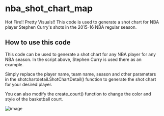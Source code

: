 # nba_shot_chart_map
Hot Fire!! Pretty Visuals!! 
This code is used to generate a shot chart for NBA player Stephen Curry's shots in the 2015-16 NBA regular season. 

## How to use this code
This code can be used to generate a shot chart for any NBA player for any NBA season. In the script above, Stephen Curry is used there as an example. 

Simply replace the player name, team name, season and other parameters in the shotchartdetail.ShotChartDetail() function to generate the shot chart for your desired player.

You can also modify the create_court() function to change the color and style of the basketball court.


![image](https://user-images.githubusercontent.com/127455781/233170526-d60e4017-af76-403c-99a0-876ce2cf9274.png)


